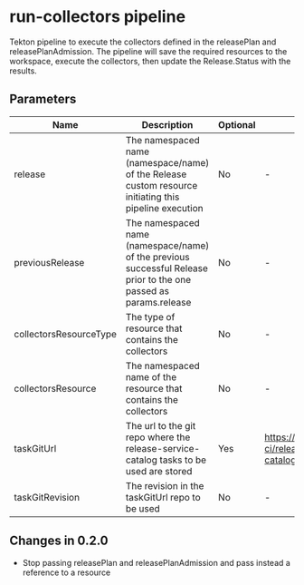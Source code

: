 # run-collectors pipeline

Tekton pipeline to execute the collectors defined in the releasePlan and releasePlanAdmission. The pipeline will
save the required resources to the workspace, execute the collectors, then update the Release.Status with the results.

## Parameters

| Name                   | Description                                                                                                       | Optional | Default value                                             |
|------------------------|-------------------------------------------------------------------------------------------------------------------|----------|-----------------------------------------------------------|
| release                | The namespaced name (namespace/name) of the Release custom resource initiating this pipeline execution            | No       | -                                                         |
| previousRelease        | The namespaced name (namespace/name) of the previous successful Release prior to the one passed as params.release | No       | -                                                         |
| collectorsResourceType | The type of resource that contains the collectors                                                                 | No       | -                                                         |
| collectorsResource     | The namespaced name of the resource that contains the collectors                                                  | No       | -                                                         |
| taskGitUrl             | The url to the git repo where the release-service-catalog tasks to be used are stored                             | Yes      | https://github.com/konflux-ci/release-service-catalog.git |
| taskGitRevision        | The revision in the taskGitUrl repo to be used                                                                    | No       | -                                                         |

## Changes in 0.2.0
* Stop passing releasePlan and releasePlanAdmission and pass instead a reference to a resource